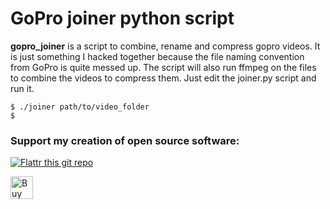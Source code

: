 GoPro joiner python script
======
**gopro_joiner** is a script to combine, rename and compress gopro videos. It is just something I hacked together because the file naming convention from GoPro is quite messed up.
The script will also run ffmpeg on the files to combine the videos to compress them. Just edit the joiner.py script and run it.

```
$ ./joiner path/to/video_folder
$
```

### Support my creation of open source software:
[![Flattr this git repo](http://api.flattr.com/button/flattr-badge-large.png)](https://flattr.com/submit/auto?user_id=sebnil&url=https://github.com/sebnil/gopro_joiner)

<a href='https://ko-fi.com/A0A2HYRH' target='_blank'><img height='36' style='border:0px;height:36px;' src='https://az743702.vo.msecnd.net/cdn/kofi2.png?v=0' border='0' alt='Buy Me a Coffee at ko-fi.com' /></a>